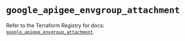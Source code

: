 # `google_apigee_envgroup_attachment`

Refer to the Terraform Registry for docs: [`google_apigee_envgroup_attachment`](https://registry.terraform.io/providers/hashicorp/google/6.15.0/docs/resources/apigee_envgroup_attachment).
